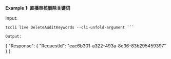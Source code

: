 **Example 1: 直播审核删除关键词**



Input: 

```
tccli live DeleteAuditKeywords --cli-unfold-argument ```

Output: 
```
{
    "Response": {
        "RequestId": "eac6b301-a322-493a-8e36-83b295459397"
    }
}
```

